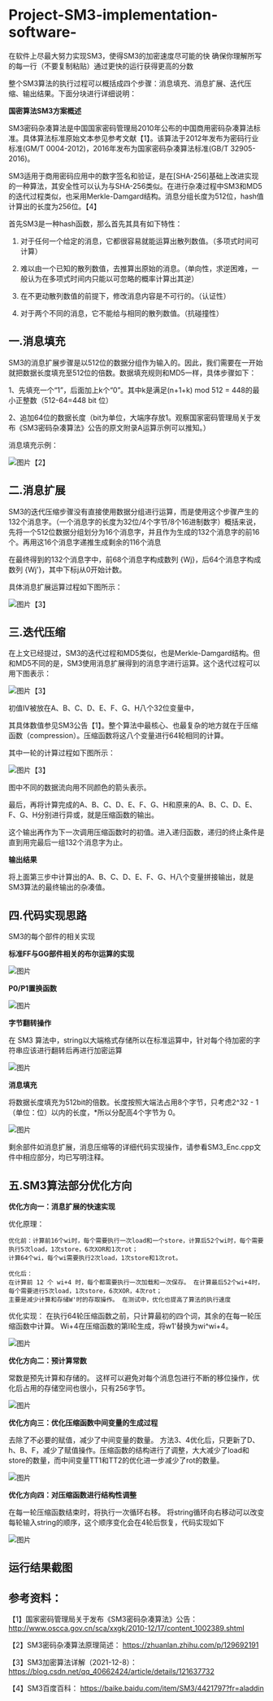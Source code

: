 # Project-SM3-implementation-software-
在软件上尽最大努力实现SM3，使得SM3的加密速度尽可能的快 确保你理解所写的每一行（不要复制粘贴）通过更快的运行获得更高的分数

整个SM3算法的执行过程可以概括成四个步骤：消息填充、消息扩展、迭代压缩、输出结果。下面分块进行详细说明：

**国密算法SM3方案概述**

SM3密码杂凑算法是中国国家密码管理局2010年公布的中国商用密码杂凑算法标准。具体算法标准原始文本参见参考文献【1】。该算法于2012年发布为密码行业标准(GM/T 0004-2012)，2016年发布为国家密码杂凑算法标准(GB/T 32905-2016)。

SM3适用于商用密码应用中的数字签名和验证，是在[SHA-256]基础上改进实现的一种算法，其安全性可以认为与SHA-256类似。在进行杂凑过程中SM3和MD5的迭代过程类似，也采用Merkle-Damgard结构。消息分组长度为512位，hash值计算出的长度为256位。【4】

首先SM3是一种hash函数，那么首先其具有如下特性：

1. 对于任何一个给定的消息，它都很容易就能运算出散列数值。（多项式时间可计算）

2. 难以由一个已知的散列数值，去推算出原始的消息。（单向性，求逆困难，一般认为在多项式时间内只能以可忽略的概率计算出其逆）

3. 在不更动散列数值的前提下，修改消息内容是不可行的。（认证性）

4. 对于两个不同的消息，它不能给与相同的散列数值。（抗碰撞性）

**一.消息填充**
-
SM3的消息扩展步骤是以512位的数据分组作为输入的。因此，我们需要在一开始就把数据长度填充至512位的倍数。数据填充规则和MD5一样，具体步骤如下：

1、先填充一个“1”，后面加上k个“0”。其中k是满足(n+1+k) mod 512 = 448的最小正整数（512-64=448 bit 位）

2、追加64位的数据长度（bit为单位，大端序存放1。观察国家密码管理局关于发布《SM3密码杂凑算法》公告的原文附录A运算示例可以推知。）

消息填充示例：

![图片](https://user-images.githubusercontent.com/107350922/180603855-56f80ebe-d450-4814-82ff-db22e83212ed.png)【2】

**二.消息扩展**
-
SM3的迭代压缩步骤没有直接使用数据分组进行运算，而是使用这个步骤产生的132个消息字。（一个消息字的长度为32位/4个字节/8个16进制数字）概括来说，先将一个512位数据分组划分为16个消息字，并且作为生成的132个消息字的前16个。再用这16个消息字递推生成剩余的116个消息

在最终得到的132个消息字中，前68个消息字构成数列 {Wj}，后64个消息字构成数列 {Wj'}，其中下标j从0开始计数。

具体消息扩展运算过程如下图所示：

![图片](https://user-images.githubusercontent.com/107350922/180604058-71bd94a6-bcb4-440a-b4b9-059a823e6379.png)【3】


**三.迭代压缩**
-
在上文已经提过，SM3的迭代过程和MD5类似，也是Merkle-Damgard结构。但和MD5不同的是，SM3使用消息扩展得到的消息字进行运算。这个迭代过程可以用下图表示：

![图片](https://user-images.githubusercontent.com/107350922/180604106-ff7ba147-d264-4178-bde8-351c9e63f6c1.png)【3】

初值IV被放在A、B、C、D、E、F、G、H八个32位变量中，

其具体数值参见SM3公告【1】。整个算法中最核心、也最复杂的地方就在于压缩函数（compression）。压缩函数将这八个变量进行64轮相同的计算。

其中一轮的计算过程如下图所示：

![图片](https://user-images.githubusercontent.com/107350922/180604283-012df071-1f7d-4cea-a8d3-77e2a8ff55b6.png)【3】

图中不同的数据流向用不同颜色的箭头表示。

最后，再将计算完成的A、B、C、D、E、F、G、H和原来的A、B、C、D、E、F、G、H分别进行异或，就是压缩函数的输出。

这个输出再作为下一次调用压缩函数时的初值。进入递归函数，递归的终止条件是直到用完最后一组132个消息字为止。

**输出结果**

将上面第三步中计算出的A、B、C、D、E、F、G、H八个变量拼接输出，就是SM3算法的最终输出的杂凑值。


**四.代码实现思路**
-
SM3的每个部件的相关实现

**标准FF与GG部件相关的布尔运算的实现**

![图片](https://user-images.githubusercontent.com/107350922/180921044-0140290d-0c4d-46d0-883e-e6ea85f70d4c.png)

**P0/P1置换函数**

![图片](https://user-images.githubusercontent.com/107350922/180921174-d3240298-3c74-4748-8a40-d8f0e85a55cf.png)

**字节翻转操作**

在 SM3 算法中，string以大端格式存储所以在标准运算中，针对每个待加密的字符串应该进行翻转后再进行加密运算

![图片](https://user-images.githubusercontent.com/107350922/180921553-5d6f09af-2b03-4de7-a5a9-c8f498c9d586.png)

**消息填充**

将数据长度填充为512bit的倍数。长度按照大端法占用8个字节，只考虑2^32 - 1（单位：位）以内的长度，*所以分配高4个字节为 0。

![图片](https://user-images.githubusercontent.com/107350922/180921796-b8f25a13-08e6-48f2-a513-01f26de19a5d.png)

剩余部件如消息扩展，消息压缩等的详细代码实现操作，请参看SM3_Enc.cpp文件中相应部分，均已写明注释。

五.SM3算法部分优化方向
-

**优化方向一：消息扩展的快速实现**

优化原理：

    优化前：计算前16个wi时，每个需要执行一次load和一个store，计算后52个wi时，每个需要执行5次load，1次store，6次XOR和1次rot；
    计算64个wi，每个wi需要执行2次load，1次store和1次rot。
    
    优化后：
    在计算前 12 个 wi+4 时，每个都需要执行一次加载和一次保存。 在计算最后52个wi+4时，每个需要进行5次load，1次store，6次XOR，4次rot；
    主要是减少计算和存储W'时的存取操作。 在测试中，优化也提高了算法的执行速度

优化实现：
在执行64轮压缩函数之前，只计算最初的四个词，其余的在每一轮压缩函数中计算。 Wi+4在压缩函数的第I轮生成，将w1'替换为wi^wi+4。

![图片](https://user-images.githubusercontent.com/107350922/180923528-7aef5f25-21ea-4b5a-bcc8-01a00b1888c7.png)

**优化方向二：预计算常数**

常数是预先计算和存储的。 这样可以避免对每个消息包进行不断的移位操作，优化后占用的存储空间也很小，只有256字节。 

![图片](https://user-images.githubusercontent.com/107350922/180923861-5df4640b-e711-4acf-a80f-73c88cc7d374.png)

**优化方向三：优化压缩函数中间变量的生成过程**

去除了不必要的赋值，减少了中间变量的数量。 方法3、4优化后，只更新了D、h、B、F，减少了赋值操作。压缩函数的结构进行了调整，大大减少了load和store的数量，而中间变量TT1和TT2的优化进一步减少了rot的数量。 

![图片](https://user-images.githubusercontent.com/107350922/180924370-1f099156-90bc-4f06-838f-f9034d35cc0a.png)


**优化方向四：对压缩函数进行结构性调整**

在每一轮压缩函数结束时，将执行一次循环右移。 将string循环向右移动可以改变每轮输入string的顺序，这个顺序变化会在4轮后恢复，代码实现如下

![图片](https://user-images.githubusercontent.com/107350922/180924074-ebd632ef-3ca1-471c-a32c-3e194577eecd.png)

运行结果截图
-

**参考资料：**
-
【1】国家密码管理局关于发布《SM3密码杂凑算法》公告：http://www.oscca.gov.cn/sca/xxgk/2010-12/17/content_1002389.shtml

【2】SM3密码杂凑算法原理简述： https://zhuanlan.zhihu.com/p/129692191

【3】SM3加密算法详解（2021-12-8）： https://blog.csdn.net/qq_40662424/article/details/121637732

【4】SM3百度百科： https://baike.baidu.com/item/SM3/4421797?fr=aladdin
